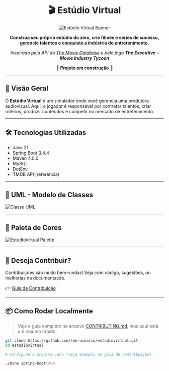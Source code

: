<h1 align="center">
  🎬 Estúdio Virtual
</h1>

<p align="center">
  <img src="https://github.com/user-attachments/assets/c2b9b054-5ace-43e4-9e76-cb4219c5ac1e" alt="Estúdio Virtual Banner" />
</p>

<p align="center">
  <strong>Construa seu próprio estúdio do zero, crie filmes e séries de sucesso, gerencie talentos e conquiste a indústria do entretenimento.</strong>
</p>

<p align="center">
  <em>Inspirado pela API do <a href="https://www.themoviedb.org/">The Movie Database</a> e pelo jogo <strong>The Executive - Movie Industry Tycoon</strong></em>
</p>

<p align="center">
  🚧 <strong>Projeto em construção</strong> 🚧
</p>

---

## 📌 Visão Geral

O **Estúdio Virtual** é um simulador onde você gerencia uma produtora audiovisual. Aqui, o jogador é responsável por contratar talentos, criar roteiros, produzir conteúdos e competir no mercado de entretenimento.

---

## 🛠️ Tecnologias Utilizadas

- Java 21
- Spring Boot 3.4.4
- Maven 4.0.0
- MySQL
- DotEnv
- TMDB API (referência)

---

## 🧠 UML - Modelo de Classes

<img src="https://github.com/user-attachments/assets/a2a0da00-86cc-424a-be0d-2c3dddde9e39" alt="Classe UML" />

---

## 🎨 Paleta de Cores

<img src="https://github.com/user-attachments/assets/da11d8a9-9f26-42a7-aa52-0a6ef6ce15bd" alt="EstudioVirtual Palette" />

---

## 🤝 Deseja Contribuir?

Contribuições são muito bem-vindas! Seja com código, sugestões, ou melhorias na documentação.

👉 [Guia de Contribuição](https://github.com/Navelogic/EstudioVirtual/blob/main/CONTRIBUTING.md)

---

## 📦 Como Rodar Localmente

> Veja o guia completo no arquivo [CONTRIBUTING.md](https://github.com/Navelogic/EstudioVirtual/blob/main/CONTRIBUTING.md), mas aqui está um resumo rápido:

```bash
git clone https://github.com/seu-usuario/estudiovirtual.git
cd estudiovirtual

# Configure o arquivo .env (veja exemplo no guia de contribuição)

./mvnw spring-boot:run
```
